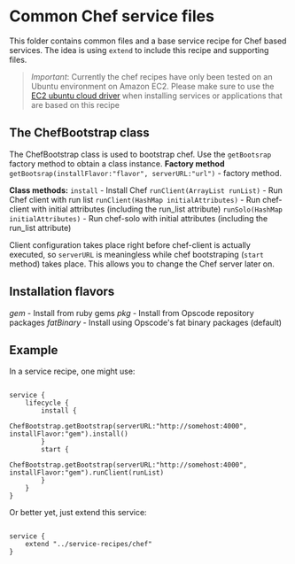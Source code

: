# Common Chef service files
This folder contains common files and a base service recipe for Chef based services. The idea is using `extend` to include this recipe and supporting files.

> *Important*: Currently the chef recipes have only been tested on an Ubuntu environment on Amazon EC2. Please make sure to use the [EC2 ubuntu cloud driver](https://github.com/CloudifySource/cloudify-cloud-drivers/tree/master/ec2-ubuntu) when installing services or applications that are based on this recipe


## The ChefBootstrap class
The ChefBootstrap class is used to bootstrap chef. Use the `getBootsrap` factory method to obtain a class instance.
<strong>Factory method</strong>
`getBootsrap(installFlavor:"flavor", serverURL:"url")` - factory method.

<strong>Class methods:</strong>
`install` - Install Chef
`runClient(ArrayList runList)` - Run Chef client with run list
`runClient(HashMap initialAttributes)` - Run chef-client with initial attributes (including the run\_list attribute)
`runSolo(HashMap initialAttributes)` - Run chef-solo with initial attributes (including the run\_list attribute) 

Client configuration takes place right before chef-client is actually executed, so `serverURL` is meaningless while chef bootstraping (`start` method) takes place. This allows you to change the Chef server later on.

## Installation flavors
<i>gem</i> - Install from ruby gems
<i>pkg</i> - Install from Opscode repository packages
<i>fatBinary</i> - Install using Opscode's fat binary packages (default)

## Example
In a service recipe, one might use:
<pre><code>
service {
    lifecycle {
        install {
            ChefBootstrap.getBootstrap(serverURL:"http://somehost:4000", installFlavor:"gem").install()
        }
        start {
            ChefBootstrap.getBootstrap(serverURL:"http://somehost:4000", installFlavor:"gem").runClient(runList)
        }
    }
}
</code></pre>

Or better yet, just extend this service:
<pre><code>
service {
    extend "../service-recipes/chef"
}
</code></pre>
